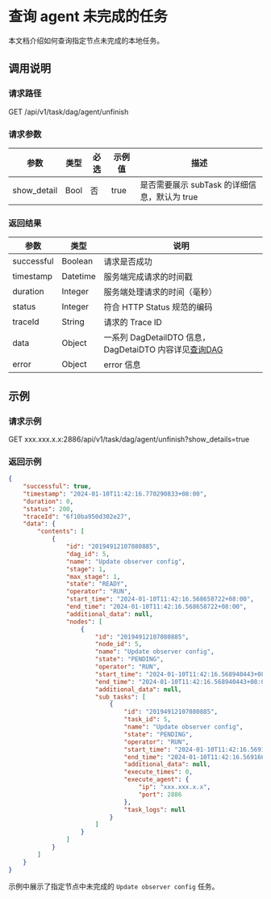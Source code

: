 # 查询 agent 未完成的任务

本文档介绍如何查询指定节点未完成的本地任务。

## 调用说明

### 请求路径

GET /api/v1/task/dag/agent/unfinish

### 请求参数

| 参数 | 类型 | 必选 | 示例值 | 描述 |
| --- | --- | --- | --- | --- |
| show_detail | Bool | 否 | true | 是否需要展示 subTask 的详细信息，默认为 true |

### 返回结果

| 参数 | 类型 | 说明 |
| --- | --- | --- |
| successful | Boolean | 请求是否成功 |
| timestamp | Datetime | 服务端完成请求的时间戳 |
| duration | Integer | 服务端处理请求的时间（毫秒） |
| status | Integer | 符合 HTTP Status 规范的编码 |
| traceId | String | 请求的 Trace ID |
| data | Object | 一系列 DagDetailDTO 信息，DagDetaiDTO 内容详见[查询DAG](2000.get-dag-detail.md) |
| error | Object | error 信息 |

## 示例

### 请求示例

GET xxx.xxx.x.x:2886/api/v1/task/dag/agent/unfinish?show_details=true

### 返回示例

```json
{
    "successful": true,
    "timestamp": "2024-01-10T11:42:16.770290833+08:00",
    "duration": 0,
    "status": 200,
    "traceId": "6f10ba950d302e27",
    "data": {
        "contents": [
            {
                "id": "20194912107080885",
                "dag_id": 5,
                "name": "Update observer config",
                "stage": 1,
                "max_stage": 1,
                "state": "READY",
                "operator": "RUN",
                "start_time": "2024-01-10T11:42:16.568658722+08:00",
                "end_time": "2024-01-10T11:42:16.568658722+08:00",
                "additional_data": null,
                "nodes": [
                    {
                        "id": "20194912107080885",
                        "node_id": 5,
                        "name": "Update observer config",
                        "state": "PENDING",
                        "operator": "RUN",
                        "start_time": "2024-01-10T11:42:16.568940443+08:00",
                        "end_time": "2024-01-10T11:42:16.568940443+08:00",
                        "additional_data": null,
                        "sub_tasks": [
                            {
                                "id": "20194912107080885",
                                "task_id": 5,
                                "name": "Update observer config",
                                "state": "PENDING",
                                "operator": "RUN",
                                "start_time": "2024-01-10T11:42:16.569166163+08:00",
                                "end_time": "2024-01-10T11:42:16.569166163+08:00",
                                "additional_data": null,
                                "execute_times": 0,
                                "execute_agent": {
                                    "ip": "xxx.xxx.x.x",
                                    "port": 2886
                                },
                                "task_logs": null
                            }
                        ]
                    }
                ]
            }
        ]
    }
}
```

示例中展示了指定节点中未完成的 `Update observer config` 任务。
